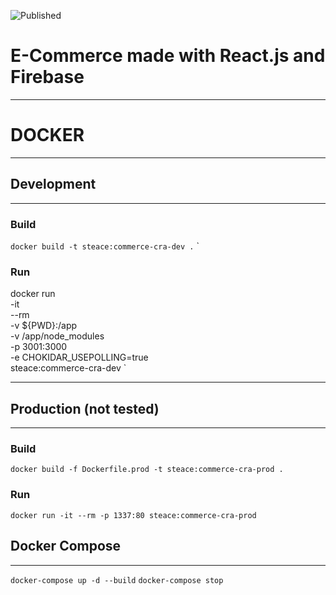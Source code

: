 ![Published](https://github.com/SteaceP/commerce/workflows/CI/CD/badge.svg)

# E-Commerce made with React.js and Firebase

---

# **DOCKER**

---

## Development

---

### Build

`docker build -t steace:commerce-cra-dev .`
`

### Run

docker run \
-it \
--rm \
-v ${PWD}:/app \
-v /app/node_modules \
-p 3001:3000 \
-e CHOKIDAR_USEPOLLING=true \
steace:commerce-cra-dev
`

---

## Production (not tested)

---

### Build

`docker build -f Dockerfile.prod -t steace:commerce-cra-prod .`

### Run

`docker run -it --rm -p 1337:80 steace:commerce-cra-prod`

## Docker Compose

---

`docker-compose up -d --build`
`docker-compose stop`
